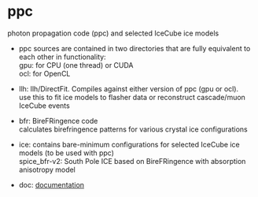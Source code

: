 # ppc
photon propagation code (ppc) and selected IceCube ice models

- ppc sources are contained in two directories that are fully equivalent to each other in functionality:  
   gpu: for CPU (one thread) or CUDA  
   ocl: for OpenCL

- llh: llh/DirectFit. Compiles against either version of ppc (gpu or ocl).  
   use this to fit ice models to flasher data or reconstruct cascade/muon IceCube events

- bfr: BireFRingence code  
   calculates birefringence patterns for various crystal ice configurations

- ice: contains bare-minimum configurations for selected IceCube ice models (to be used with ppc)  
   spice_bfr-v2: South Pole ICE based on BireFRingence with absorption anisotropy model

- doc: [documentation](doc/index.rst)
